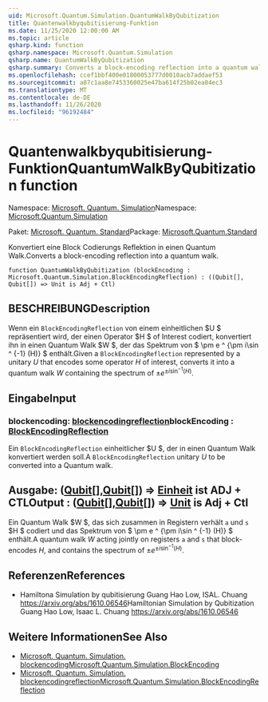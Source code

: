 ```yaml
---
uid: Microsoft.Quantum.Simulation.QuantumWalkByQubitization
title: Quantenwalkbyqubitisierung-Funktion
ms.date: 11/25/2020 12:00:00 AM
ms.topic: article
qsharp.kind: function
qsharp.namespace: Microsoft.Quantum.Simulation
qsharp.name: QuantumWalkByQubitization
qsharp.summary: Converts a block-encoding reflection into a quantum walk.
ms.openlocfilehash: ccef1bbf400e01800053777d0010acb7addaef53
ms.sourcegitcommit: a87c1aa8e7453360025e47ba614f25b02ea84ec3
ms.translationtype: MT
ms.contentlocale: de-DE
ms.lasthandoff: 11/26/2020
ms.locfileid: "96192484"
---
```

# <a name="quantumwalkbyqubitization-function"></a><span data-ttu-id="ec130-102">Quantenwalkbyqubitisierung-Funktion</span><span class="sxs-lookup"><span data-stu-id="ec130-102">QuantumWalkByQubitization function</span></span>

<span data-ttu-id="ec130-103">Namespace: [Microsoft. Quantum. Simulation](xref:Microsoft.Quantum.Simulation)</span><span class="sxs-lookup"><span data-stu-id="ec130-103">Namespace: [Microsoft.Quantum.Simulation](xref:Microsoft.Quantum.Simulation)</span></span>

<span data-ttu-id="ec130-104">Paket: [Microsoft. Quantum. Standard](https://nuget.org/packages/Microsoft.Quantum.Standard)</span><span class="sxs-lookup"><span data-stu-id="ec130-104">Package: [Microsoft.Quantum.Standard](https://nuget.org/packages/Microsoft.Quantum.Standard)</span></span>


<span data-ttu-id="ec130-105">Konvertiert eine Block Codierungs Reflektion in einen Quantum Walk.</span><span class="sxs-lookup"><span data-stu-id="ec130-105">Converts a block-encoding reflection into a quantum walk.</span></span>

```qsharp
function QuantumWalkByQubitization (blockEncoding : Microsoft.Quantum.Simulation.BlockEncodingReflection) : ((Qubit[], Qubit[]) => Unit is Adj + Ctl)
```


## <a name="description"></a><span data-ttu-id="ec130-106">BESCHREIBUNG</span><span class="sxs-lookup"><span data-stu-id="ec130-106">Description</span></span>

<span data-ttu-id="ec130-107">Wenn ein `BlockEncodingReflection` von einem einheitlichen $U $ repräsentiert wird, der einen Operator $H $ of Interest codiert, konvertiert ihn in einen Quantum Walk $W $, der das Spektrum von $ \pm e ^ {\pm i\sin ^ {-1} (H)} $ enthält.</span><span class="sxs-lookup"><span data-stu-id="ec130-107">Given a `BlockEncodingReflection` represented by a unitary $U$ that encodes some operator $H$ of interest, converts it into a quantum walk $W$ containing the spectrum of $\pm e^{\pm i\sin^{-1}(H)}$.</span></span>

## <a name="input"></a><span data-ttu-id="ec130-108">Eingabe</span><span class="sxs-lookup"><span data-stu-id="ec130-108">Input</span></span>

### <a name="blockencoding--blockencodingreflection"></a><span data-ttu-id="ec130-109">blockencoding: [blockencodingreflection](xref:Microsoft.Quantum.Simulation.BlockEncodingReflection)</span><span class="sxs-lookup"><span data-stu-id="ec130-109">blockEncoding : [BlockEncodingReflection](xref:Microsoft.Quantum.Simulation.BlockEncodingReflection)</span></span>

<span data-ttu-id="ec130-110">Ein `BlockEncodingReflection` einheitlicher $U $, der in einen Quantum Walk konvertiert werden soll.</span><span class="sxs-lookup"><span data-stu-id="ec130-110">A `BlockEncodingReflection` unitary $U$ to be converted into a Quantum walk.</span></span>



## <a name="output--qubitqubit--unit--is-adj--ctl"></a><span data-ttu-id="ec130-111">Ausgabe: ([Qubit](xref:microsoft.quantum.lang-ref.qubit)[],[Qubit](xref:microsoft.quantum.lang-ref.qubit)[]) => [Einheit](xref:microsoft.quantum.lang-ref.unit)  ist ADJ + CTL</span><span class="sxs-lookup"><span data-stu-id="ec130-111">Output : ([Qubit](xref:microsoft.quantum.lang-ref.qubit)[],[Qubit](xref:microsoft.quantum.lang-ref.qubit)[]) => [Unit](xref:microsoft.quantum.lang-ref.unit)  is Adj + Ctl</span></span>

<span data-ttu-id="ec130-112">Ein Quantum Walk $W $, das sich zusammen in Registern verhält `a` und `s` $H $ codiert und das Spektrum von $ \pm e ^ {\pm i\sin ^ {-1} (H)} $ enthält.</span><span class="sxs-lookup"><span data-stu-id="ec130-112">A quantum walk $W$ acting jointly on registers `a` and `s` that block- encodes $H$, and contains the spectrum of $\pm e^{\pm i\sin^{-1}(H)}$.</span></span>

## <a name="references"></a><span data-ttu-id="ec130-113">Referenzen</span><span class="sxs-lookup"><span data-stu-id="ec130-113">References</span></span>

- <span data-ttu-id="ec130-114">Hamiltona Simulation by qubitisierung Guang Hao Low, ISAL. Chuang https://arxiv.org/abs/1610.06546</span><span class="sxs-lookup"><span data-stu-id="ec130-114">Hamiltonian Simulation by Qubitization Guang Hao Low, Isaac L. Chuang https://arxiv.org/abs/1610.06546</span></span>

## <a name="see-also"></a><span data-ttu-id="ec130-115">Weitere Informationen</span><span class="sxs-lookup"><span data-stu-id="ec130-115">See Also</span></span>

- [<span data-ttu-id="ec130-116">Microsoft. Quantum. Simulation. blockencoding</span><span class="sxs-lookup"><span data-stu-id="ec130-116">Microsoft.Quantum.Simulation.BlockEncoding</span></span>](xref:Microsoft.Quantum.Simulation.BlockEncoding)
- [<span data-ttu-id="ec130-117">Microsoft. Quantum. Simulation. blockencodingreflection</span><span class="sxs-lookup"><span data-stu-id="ec130-117">Microsoft.Quantum.Simulation.BlockEncodingReflection</span></span>](xref:Microsoft.Quantum.Simulation.BlockEncodingReflection)